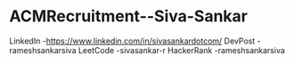 # ACMRecruitment--Siva-Sankar

LinkedIn -https://www.linkedin.com/in/sivasankardotcom/
DevPost -rameshsankarsiva
LeetCode -sivasankar-r
HackerRank -rameshsankarsiva
